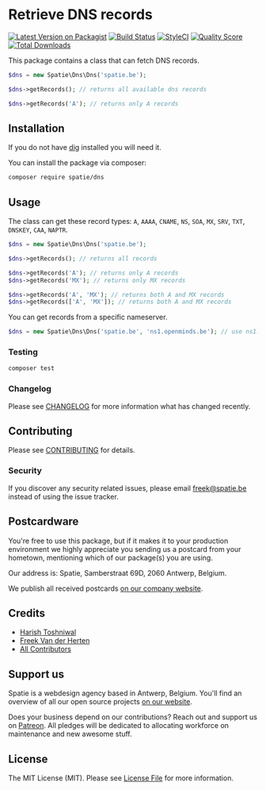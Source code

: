 # Retrieve DNS records

[![Latest Version on Packagist](https://img.shields.io/packagist/v/spatie/dns.svg?style=flat-square)](https://packagist.org/packages/spatie/dns)
[![Build Status](https://img.shields.io/travis/spatie/dns/master.svg?style=flat-square)](https://travis-ci.org/spatie/dns)
[![StyleCI](https://styleci.io/repos/108810419/shield?branch=master)](https://styleci.io/repos/108810419)
[![Quality Score](https://img.shields.io/scrutinizer/g/spatie/dns.svg?style=flat-square)](https://scrutinizer-ci.com/g/spatie/dns)
[![Total Downloads](https://img.shields.io/packagist/dt/spatie/dns.svg?style=flat-square)](https://packagist.org/packages/spatie/dns)

This package contains a class that can fetch DNS records.

```php
$dns = new Spatie\Dns\Dns('spatie.be');

$dns->getRecords(); // returns all available dns records

$dns->getRecords('A'); // returns only A records
```

## Installation

If you do not have [dig](https://linux.die.net/man/1/dig) installed you will need it. 

You can install the package via composer:

```bash
composer require spatie/dns
```

## Usage

The class can get these record types: `A`, `AAAA`, `CNAME`, `NS`, `SOA`, `MX`, `SRV`, `TXT`, `DNSKEY`, `CAA`, `NAPTR`.

``` php
$dns = new Spatie\Dns\Dns('spatie.be');

$dns->getRecords(); // returns all records

$dns->getRecords('A'); // returns only A records
$dns->getRecords('MX'); // returns only MX records

$dns->getRecords('A', 'MX'); // returns both A and MX records
$dns->getRecords(['A', 'MX']); // returns both A and MX records
```

You can get records from a specific nameserver.

```php
$dns = new Spatie\Dns\Dns('spatie.be', 'ns1.openminds.be'); // use ns1.openminds.be 
```

### Testing

``` bash
composer test
```

### Changelog

Please see [CHANGELOG](CHANGELOG.md) for more information what has changed recently.

## Contributing

Please see [CONTRIBUTING](CONTRIBUTING.md) for details.

### Security

If you discover any security related issues, please email freek@spatie.be instead of using the issue tracker.

## Postcardware

You're free to use this package, but if it makes it to your production environment we highly appreciate you sending us a postcard from your hometown, mentioning which of our package(s) you are using.

Our address is: Spatie, Samberstraat 69D, 2060 Antwerp, Belgium.

We publish all received postcards [on our company website](https://spatie.be/en/opensource/postcards).

## Credits

- [Harish Toshniwal](https://github.com/introwit)
- [Freek Van der Herten](https://github.com/freekmurze)
- [All Contributors](../../contributors)

## Support us

Spatie is a webdesign agency based in Antwerp, Belgium. You'll find an overview of all our open source projects [on our website](https://spatie.be/opensource).

Does your business depend on our contributions? Reach out and support us on [Patreon](https://www.patreon.com/spatie). 
All pledges will be dedicated to allocating workforce on maintenance and new awesome stuff.

## License

The MIT License (MIT). Please see [License File](LICENSE.md) for more information.
